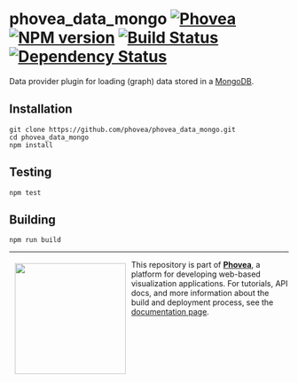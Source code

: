 phovea_data_mongo [![Phovea][phovea-image]][phovea-url] [![NPM version][npm-image]][npm-url] [![Build Status][travis-image]][travis-url] [![Dependency Status][daviddm-image]][daviddm-url]
=====================

Data provider plugin for loading (graph) data stored in a [MongoDB](https://www.mongodb.com/).

Installation
------------

```
git clone https://github.com/phovea/phovea_data_mongo.git
cd phovea_data_mongo
npm install
```

Testing
-------

```
npm test
```

Building
--------

```
npm run build
```



***

<a href="https://caleydo.org"><img src="http://caleydo.org/assets/images/logos/caleydo.svg" align="left" width="200px" hspace="10" vspace="6"></a>
This repository is part of **[Phovea](http://phovea.caleydo.org/)**, a platform for developing web-based visualization applications. For tutorials, API docs, and more information about the build and deployment process, see the [documentation page](http://caleydo.org/documentation/).


[phovea-image]: https://img.shields.io/badge/Phovea-Server%20Plugin-10ACDF.svg
[phovea-url]: https://phovea.caleydo.org
[npm-image]: https://badge.fury.io/js/phovea_data_mongo.svg
[npm-url]: https://npmjs.org/package/phovea_data_mongo
[travis-image]: https://travis-ci.org/phovea/phovea_data_mongo.svg?branch=master
[travis-url]: https://travis-ci.org/phovea/phovea_data_mongo
[daviddm-image]: https://david-dm.org/phovea/phovea_data_mongo.svg?theme=shields.io
[daviddm-url]: https://david-dm.org/phovea/phovea_data_mongo

